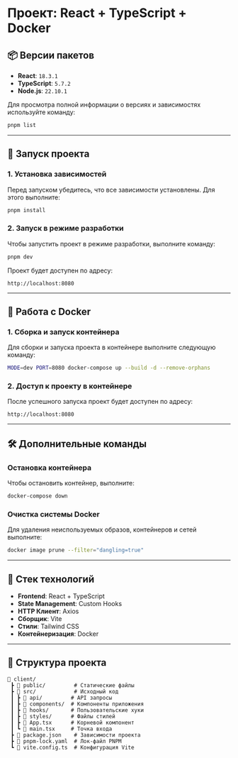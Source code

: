 # Проект: React + TypeScript + Docker

## 📦 Версии пакетов

- **React**: `18.3.1`
- **TypeScript**: `5.7.2`
- **Node.js**: `22.10.1`

Для просмотра полной информации о версиях и зависимостях используйте команду:

```bash
pnpm list
```

---

## 🚀 Запуск проекта

### 1. Установка зависимостей

Перед запуском убедитесь, что все зависимости установлены. Для этого выполните:

```bash
pnpm install
```

### 2. Запуск в режиме разработки

Чтобы запустить проект в режиме разработки, выполните команду:

```bash
pnpm dev
```

Проект будет доступен по адресу:

```
http://localhost:8080
```

---

## 🐳 Работа с Docker

### 1. Сборка и запуск контейнера

Для сборки и запуска проекта в контейнере выполните следующую команду:

```bash
MODE=dev PORT=8080 docker-compose up --build -d --remove-orphans
```

### 2. Доступ к проекту в контейнере

После успешного запуска проект будет доступен по адресу:

```
http://localhost:8080
```

---

## 🛠️ Дополнительные команды

### Остановка контейнера

Чтобы остановить контейнер, выполните:

```bash
docker-compose down
```

### Очистка системы Docker

Для удаления неиспользуемых образов, контейнеров и сетей выполните:

```bash
docker image prune --filter="dangling=true"
```

---

## 🧰 Стек технологий

- **Frontend**: React + TypeScript
- **State Management**: Custom Hooks
- **HTTP Клиент**: Axios
- **Сборщик**: Vite
- **Стили**: Tailwind CSS
- **Контейнеризация**: Docker

---

## 📝 Структура проекта

```plaintext
📂 client/
 ┣ 📂 public/         # Статические файлы
 ┣ 📂 src/            # Исходный код
 ┃ ┣ 📂 api/         # API запросы
 ┃ ┣ 📂 components/  # Компоненты приложения
 ┃ ┣ 📂 hooks/       # Пользовательские хуки
 ┃ ┣ 📂 styles/      # Файлы стилей
 ┃ ┣ 📜 App.tsx      # Корневой компонент
 ┃ ┗ 📜 main.tsx     # Точка входа
 ┣ 📜 package.json    # Зависимости проекта
 ┣ 📜 pnpm-lock.yaml  # Лок-файл PNPM
 ┗ 📜 vite.config.ts  # Конфигурация Vite
```
